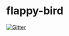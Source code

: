 # flappy-bird

[![Gitter](https://badges.gitter.im/DannyelPerez/flappy-bird.svg)](https://gitter.im/DannyelPerez/flappy-bird?utm_source=badge&utm_medium=badge&utm_campaign=pr-badge&utm_content=badge)